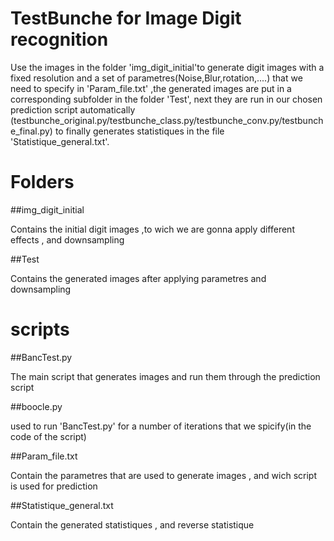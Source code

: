 TestBunche for Image Digit recognition
=======================================

Use the images in the folder 'img_digit_initial'to generate digit images with a fixed resolution and a set of parametres(Noise,Blur,rotation,....) that we need to specify in 'Param_file.txt' ,the generated images are put in a corresponding subfolder in the folder 'Test', next they are run in our chosen prediction script automatically (testbunche_original.py/testbunche_class.py/testbunche_conv.py/testbunche_final.py) to finally generates statistiques in the file 'Statistique_general.txt'.

Folders
========

##img_digit_initial

Contains the initial digit images ,to wich we are gonna apply different effects , and downsampling 

##Test

Contains the generated images after applying parametres and downsampling

scripts
=======

##BancTest.py

The main script that generates images and run them through the prediction script

##boocle.py

used to run 'BancTest.py' for a number of iterations that we spicify(in the code of the script)

##Param_file.txt

Contain the parametres that are used to generate images , and wich script is used for prediction

##Statistique_general.txt

Contain the generated statistiques , and reverse statistique


